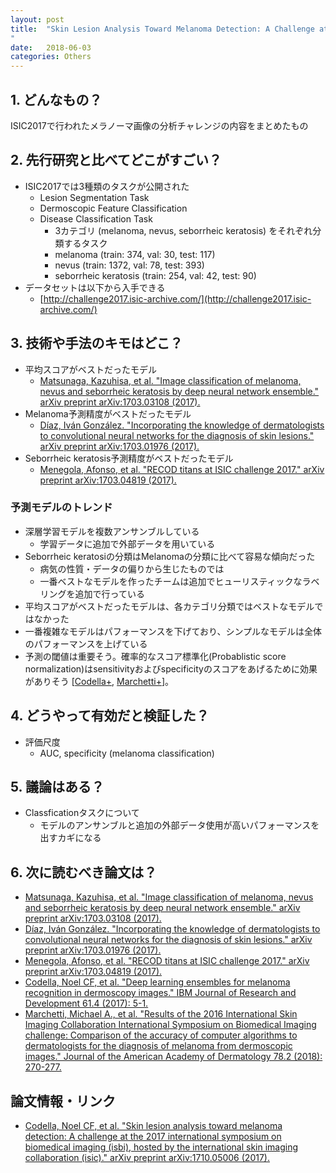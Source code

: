 ```yaml
---
layout: post
title:  "Skin Lesion Analysis Toward Melanoma Detection: A Challenge at the 2017 International Symposium on Biomedical Imaging (ISBI), Hosted by the International Skin Imaging Collaboration (ISIC)
"
date:   2018-06-03
categories: Others
---
```


## 1. どんなもの？

ISIC2017で行われたメラノーマ画像の分析チャレンジの内容をまとめたもの

## 2. 先行研究と比べてどこがすごい？

- ISIC2017では3種類のタスクが公開された
  - Lesion Segmentation Task
  - Dermoscopic Feature Classification
  - Disease Classification Task
    - 3カテゴリ (melanoma, nevus, seborrheic keratosis) をそれぞれ分類するタスク
    - melanoma (train: 374, val: 30, test: 117)
    - nevus (train: 1372, val: 78, test: 393)
     - seborrheic keratosis (train: 254, val: 42, test: 90)
- データセットは以下から入手できる
  - [http://challenge2017.isic-archive.com/](http://challenge2017.isic-archive.com/)

## 3. 技術や手法のキモはどこ？

- 平均スコアがベストだったモデル
  - [Matsunaga, Kazuhisa, et al. "Image classification of melanoma, nevus and seborrheic keratosis by deep neural network ensemble." arXiv preprint arXiv:1703.03108 (2017).](https://arxiv.org/abs/1703.03108)
- Melanoma予測精度がベストだったモデル
  - [Díaz, Iván González. "Incorporating the knowledge of dermatologists to convolutional neural networks for the diagnosis of skin lesions." arXiv preprint arXiv:1703.01976 (2017).](https://arxiv.org/abs/1703.01976)
- Seborrheic keratosis予測精度がベストだったモデル
  - [Menegola, Afonso, et al. "RECOD titans at ISIC challenge 2017." arXiv preprint arXiv:1703.04819 (2017).](https://arxiv.org/abs/1703.04819)

### 予測モデルのトレンド
- 深層学習モデルを複数アンサンブルしている
  - 学習データに追加で外部データを用いている
- Seborrheic keratosiの分類はMelanomaの分類に比べて容易な傾向だった
  - 病気の性質・データの偏りから生じたものでは
  - 一番ベストなモデルを作ったチームは追加でヒューリスティックなラベリングを追加で行っている
- 平均スコアがベストだったモデルは、各カテゴリ分類ではベストなモデルではなかった
- 一番複雑なモデルはパフォーマンスを下げており、シンプルなモデルは全体のパフォーマンスを上げている
- 予測の閾値は重要そう。確率的なスコア標準化(Probablistic score normalization)はsensitivityおよびspecificityのスコアをあげるために効果がありそう [[Codella+](http://ieeexplore.ieee.org/abstract/document/8030303/), [Marchetti+](https://www.jaad.org/article/S0190-9622(17)32202-8/fulltext)]。

## 4. どうやって有効だと検証した？

- 評価尺度
  - AUC, specificity (melanoma classification)

## 5. 議論はある？

- Classficationタスクについて
  - モデルのアンサンブルと追加の外部データ使用が高いパフォーマンスを出すカギになる

## 6. 次に読むべき論文は？

- [Matsunaga, Kazuhisa, et al. "Image classification of melanoma, nevus and seborrheic keratosis by deep neural network ensemble." arXiv preprint arXiv:1703.03108 (2017).](https://arxiv.org/abs/1703.03108)
- [Díaz, Iván González. "Incorporating the knowledge of dermatologists to convolutional neural networks for the diagnosis of skin lesions." arXiv preprint arXiv:1703.01976 (2017).](https://arxiv.org/abs/1703.01976)
- [Menegola, Afonso, et al. "RECOD titans at ISIC challenge 2017." arXiv preprint arXiv:1703.04819 (2017).](https://arxiv.org/abs/1703.04819)
- [Codella, Noel CF, et al. "Deep learning ensembles for melanoma recognition in dermoscopy images." IBM Journal of Research and Development 61.4 (2017): 5-1.](http://ieeexplore.ieee.org/abstract/document/8030303/)
- [Marchetti, Michael A., et al. "Results of the 2016 International Skin Imaging Collaboration International Symposium on Biomedical Imaging challenge: Comparison of the accuracy of computer algorithms to dermatologists for the diagnosis of melanoma from dermoscopic images." Journal of the American Academy of Dermatology 78.2 (2018): 270-277.](https://www.jaad.org/article/S0190-9622(17)32202-8/fulltext)

## 論文情報・リンク    

- [Codella, Noel CF, et al. "Skin lesion analysis toward melanoma detection: A challenge at the 2017 international symposium on biomedical imaging (isbi), hosted by the international skin imaging collaboration (isic)." arXiv preprint arXiv:1710.05006 (2017).](https://arxiv.org/abs/1710.05006)
